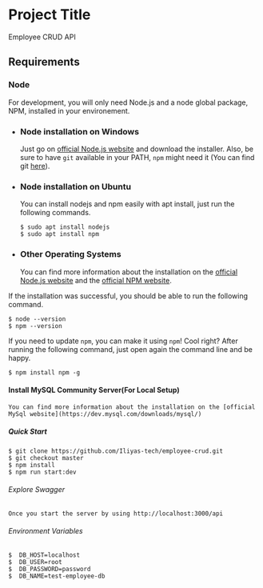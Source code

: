 # Project Title
Employee CRUD API

## Requirements

### Node
For development, you will only need Node.js and a node global package, NPM, installed in your environement.
- ### Node installation on Windows

  Just go on [official Node.js website](https://nodejs.org/) and download the installer.
Also, be sure to have `git` available in your PATH, `npm` might need it (You can find git [here](https://git-scm.com/)).

- ### Node installation on Ubuntu

  You can install nodejs and npm easily with apt install, just run the following commands.

      $ sudo apt install nodejs
      $ sudo apt install npm

- ### Other Operating Systems
  You can find more information about the installation on the [official Node.js website](https://nodejs.org/) and the [official NPM website](https://npmjs.org/).

If the installation was successful, you should be able to run the following command.

    $ node --version
    $ npm --version

If you need to update `npm`, you can make it using `npm`! Cool right? After running the following command, just open again the command line and be happy.

    $ npm install npm -g

#### Install MySQL Community Server(For Local Setup)
    You can find more information about the installation on the [official MySql website](https://dev.mysql.com/downloads/mysql/) 

##### Quick Start
    $ git clone https://github.com/Iliyas-tech/employee-crud.git
    $ git checkout master
    $ npm install
    $ npm run start:dev

###### Explore Swagger
    Once you start the server by using http://localhost:3000/api

###### Environment Variables
    $  DB_HOST=localhost
    $  DB_USER=root
    $  DB_PASSWORD=password
    $  DB_NAME=test-employee-db